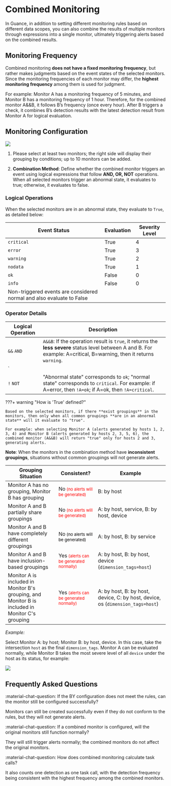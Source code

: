 # Combined Monitoring

In Guance, in addition to setting different monitoring rules based on different data scopes, you can also combine the results of multiple monitors through expressions into a single monitor, ultimately triggering alerts based on the combined results.

## Monitoring Frequency

Combined monitoring **does not have a fixed monitoring frequency**, but rather makes judgments based on the event states of the selected monitors. Since the monitoring frequencies of each monitor may differ, the **highest monitoring frequency** among them is used for judgment.

For example: Monitor A has a monitoring frequency of 5 minutes, and Monitor B has a monitoring frequency of 1 hour. Therefore, for the combined monitor A&&B, it follows B’s frequency (once every hour). After B triggers a check, it combines B’s detection results with the latest detection result from Monitor A for logical evaluation.

## Monitoring Configuration

![](../img/combine-1.png)

1. Please select at least two monitors; the right side will display their grouping by conditions; up to 10 monitors can be added.

2. **Combination Method**: Define whether the combined monitor triggers an event using logical expressions that follow **AND, OR, NOT** operations. When all selected monitors trigger an abnormal state, it evaluates to true; otherwise, it evaluates to false.

### Logical Operations

When the selected monitors are in an abnormal state, they evaluate to `True`, as detailed below:

| Event Status | Evaluation | Severity Level |
| --- | --- | --- |
| `critical` | True | 4 |
| `error` | True | 3 |
| `warning` | True | 2 |
| `nodata` | True | 1 |
| `ok` | False | 0 |
| `info` | False | 0 |
| Non-triggered events are considered normal and also evaluate to False | | |

### Operator Details

| Logical Operation | Description |
| --- | --- |
| `&&` `AND` | `A&&B`: If the operation result is `true`, it returns the **less severe** status level between A and B. For example: A=critical, B=warning, then it returns `warning`. |
| `||` `OR` | `A||B`: If the operation result is `true`, it returns the **more severe** status level between A and B. For example: A=critical, B=warning, then it returns `critical`. |
| `!` `NOT` | "Abnormal state" corresponds to `ok`; "normal state" corresponds to `critical`. For example: if A=error, then `!A=ok`; if A=ok, then `!A=critical`. |

???+ warning "How is 'True' defined?"

    Based on the selected monitors, if there **exist groupings** in the monitors, then only when all common groupings **are in an abnormal state** will it evaluate to "true".

    For example: when selecting Monitor A (alerts generated by hosts 1, 2, 3, 4) and Monitor B (alerts generated by hosts 2, 3, 5, 6), the combined monitor (A&&B) will return "true" only for hosts 2 and 3, generating alerts.

**Note**: When the monitors in the combination method have **inconsistent groupings**, situations without common groupings will not generate alerts.

| Grouping Situation | Consistent? | Example |
| --- | --- | --- |
| Monitor A has no grouping, Monitor B has grouping | No<font color=red size=2> (no alerts will be generated)</font> | B: by host |
| Monitor A and B partially share groupings | No<font color=red size=2> (no alerts will be generated)</font> | A: by host, service, B: by host, device |
| Monitor A and B have completely different groupings | No<font color=2 size=2> (no alerts will be generated)</font> | A: by host, B: by service |
| Monitor A and B have inclusion-based groupings | Yes<font color=red size=2> (alerts can be generated normally)</font> | A: by host, B: by host, device (`dimension_tags=host`) |
| Monitor A is included in Monitor B's grouping, and Monitor B is included in Monitor C's grouping | Yes<font color=red size=2> (alerts can be generated normally)</font> | A: by host, B: by host, device, C: by host, device, os (`dimension_tags=host`) |

*Example:*

Select Monitor A: by host; Monitor B: by host, device. In this case, take the intersection `host` as the final `dimension_tags`. Monitor A can be evaluated normally, while Monitor B takes the most severe level of all `device` under the host as its status, for example:

![](../img/no-alert.png)

## Frequently Asked Questions

:material-chat-question: If the BY configuration does not meet the rules, can the monitor still be configured successfully?

Monitors can still be created successfully even if they do not conform to the rules, but they will not generate alerts.

:material-chat-question: If a combined monitor is configured, will the original monitors still function normally?

They will still trigger alerts normally; the combined monitors do not affect the original monitors.

:material-chat-question: How does combined monitoring calculate task calls?

It also counts one detection as one task call, with the detection frequency being consistent with the highest frequency among the combined monitors.